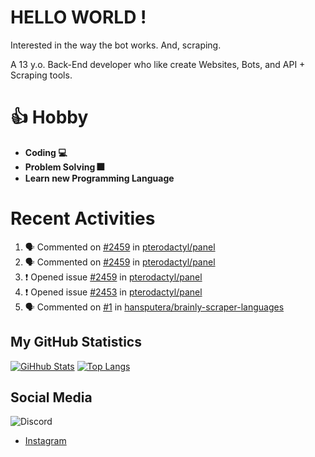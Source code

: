# HELLO WORLD !

Interested in the way the bot works. And, scraping.

A 13 y.o. Back-End developer who like create Websites, Bots, and API + Scraping tools.

# 👍 Hobby

- **Coding 💻**
- **Problem Solving 🎆**
- **Learn new Programming Language**

# Recent Activities

<!--START_SECTION:activity-->
1. 🗣 Commented on [#2459](https://github.com/pterodactyl/panel/issues/2459) in [pterodactyl/panel](https://github.com/pterodactyl/panel)
2. 🗣 Commented on [#2459](https://github.com/pterodactyl/panel/issues/2459) in [pterodactyl/panel](https://github.com/pterodactyl/panel)
3. ❗️ Opened issue [#2459](https://github.com/pterodactyl/panel/issues/2459) in [pterodactyl/panel](https://github.com/pterodactyl/panel)
4. ❗️ Opened issue [#2453](https://github.com/pterodactyl/panel/issues/2453) in [pterodactyl/panel](https://github.com/pterodactyl/panel)
5. 🗣 Commented on [#1](https://github.com/hansputera/brainly-scraper-languages/issues/1) in [hansputera/brainly-scraper-languages](https://github.com/hansputera/brainly-scraper-languages)
<!--END_SECTION:activity-->

## My GitHub Statistics
[![GiHhub Stats](https://github-readme-stats.vercel.app/api?username=hansputera&show_icons=true&theme=dark)](https://github.com/hansputera)
[![Top Langs](https://github-readme-stats.vercel.app/api/top-langs/?username=hansputera&layout=compact&theme=dark)](https://github.com/hansputera)

## Social Media

![Discord](https://discord.c99.nl/widget/theme-3/642518159013969920.png)
- [Instagram](https://instagram.com/hanif.dwy.putra12)
